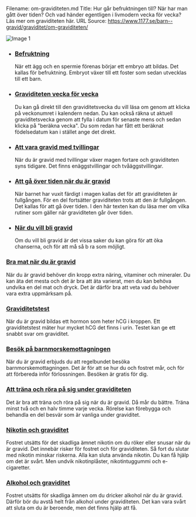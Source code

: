 Filename: om-graviditeten.md
Title: Hur går befruktningen till? När har man gått över tiden? Och vad händer egentligen i livmodern vecka för vecka? Läs mer om graviditeten här.
URL Source: https://www.1177.se/barn--gravid/graviditet/om-graviditeten/

![Image 1](https://www.1177.se/globalassets/1177/nationell/media/fotografier/barn-och-gravid/graviditet/gravid-och-halsa/gravid_systrar_4.jpg?saved=2021-05-27+02:18)

*   ### [Befruktning](https://www.1177.se/barn--gravid/graviditet/om-graviditeten/befruktning/)
    
    När ett ägg och en spermie förenas börjar ett embryo att bildas. Det kallas för befruktning. Embryot växer till ett foster som sedan utvecklas till ett barn.
    
*   ### [Graviditeten vecka för vecka](https://www.1177.se/barn--gravid/graviditet/om-graviditeten/graviditeten-vecka-for-vecka/)
    
    Du kan gå direkt till den graviditetsvecka du vill läsa om genom att klicka på veckonumret i kalendern nedan. Du kan också räkna ut aktuell graviditetsvecka genom att fylla i datum för senaste mens och sedan klicka på "beräkna vecka". Du som redan har fått ett beräknat födelsedatum kan i stället ange det direkt.
    
*   ### [Att vara gravid med tvillingar](https://www.1177.se/barn--gravid/graviditet/om-graviditeten/att-vanta-tvillingar/)
    
    När du är gravid med tvillingar växer magen fortare och graviditeten syns tidigare. Det finns enäggstvillingar och tvåäggstvillingar.
    
*   ### [Att gå över tiden när du är gravid](https://www.1177.se/barn--gravid/graviditet/om-graviditeten/att-ga-over-tiden-nar-du-ar-gravid/)
    
    När barnet har vuxit färdigt i magen kallas det för att graviditeten är fullgången. För en del fortsätter graviditeten trots att den är fullgången. Det kallas för att gå över tiden. I den här texten kan du läsa mer om vilka rutiner som gäller när graviditeten går över tiden.
    
*   ### [När du vill bli gravid](https://www.1177.se/barn--gravid/graviditet/om-graviditeten/om-du-vill-bli-gravid/)
    
    Om du vill bli gravid är det vissa saker du kan göra för att öka chanserna, och för att må så b ra som möjligt.
    

### [Bra mat när du är gravid](https://www.1177.se/barn--gravid/graviditet/livsstil-och-halsa-under-graviditeten/bra-mat-nar-du-ar-gravid/)

När du är gravid behöver din kropp extra näring, vitaminer och mineraler. Du kan äta det mesta och det är bra att äta varierat, men du kan behöva undvika en del mat och dryck. Det är därför bra att veta vad du behöver vara extra uppmärksam på.

### [Graviditetstest](https://www.1177.se/barn--gravid/graviditet/undersokningar-under-graviditeten/graviditetstest/)

När du är gravid bildas ett hormon som heter hCG i kroppen. Ett graviditetstest mäter hur mycket hCG det finns i urin. Testet kan ge ett snabbt svar om graviditet.

### [Besök på barnmorskemottagningen](https://www.1177.se/barn--gravid/graviditet/undersokningar-under-graviditeten/besok-pa-barnmorskemottagningen/)

När du är gravid erbjuds du att regelbundet besöka barnmorskemottagningen. Det är för att se hur du och fostret mår, och för att förbereda inför förlossningen. Besöken är gratis för dig.

### [Att träna och röra på sig under graviditeten](https://www.1177.se/barn--gravid/graviditet/livsstil-och-halsa-under-graviditeten/fysisk-aktivitet-under-graviditeten/)

Det är bra att träna och röra på sig när du är gravid. Då mår du bättre. Träna minst två och en halv timme varje vecka. Rörelse kan förebygga och behandla en del besvär som är vanliga under graviditet.

### [Nikotin och graviditet](https://www.1177.se/barn--gravid/graviditet/livsstil-och-halsa-under-graviditeten/nikotin-och-graviditet/)

Fostret utsätts för det skadliga ämnet nikotin om du röker eller snusar när du är gravid. Det innebär risker för fostret och för graviditeten. Så fort du slutar med nikotin minskar riskerna. Alla kan sluta använda nikotin. Du kan få hjälp om det är svårt. Men undvik nikotinplåster, nikotintuggummi och e-cigaretter.

### [Alkohol och graviditet](https://www.1177.se/barn--gravid/graviditet/livsstil-och-halsa-under-graviditeten/alkohol-och-graviditet/)

Fostret utsätts för skadliga ämnen om du dricker alkohol när du är gravid. Därför bör du avstå helt från alkohol under graviditeten. Det kan vara svårt att sluta om du är beroende, men det finns hjälp att få.